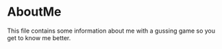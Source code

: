# AboutMe
This file contains some information about me with a gussing game so you get to know me better.